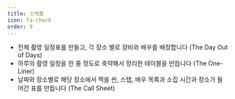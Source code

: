 ```yaml
---
title: 스케줄
icon: fa-check
order: 9
---
```


- 전체 촬영 일정표를 만들고, 각 장소 별로 장비와 배우를 배정합니다 (The Day Out of Days)
- 하루의 촬영 일정을 한 줄 정도로 축약해서 정리한 테이블을 만듭니다 (The One-Liner)
- 날짜와 장소별로 해당 장소에서 찍을 씬, 스탭, 배우 목록과 소집 시간과 장소가 들어간 표를 만듭니다 (The Call Sheet)